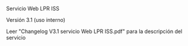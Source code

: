 Servicio Web LPR ISS

Versión 3.1 (uso interno)

Leer "Changelog V3.1 servicio Web LPR ISS.pdf" para la descripción del servicio